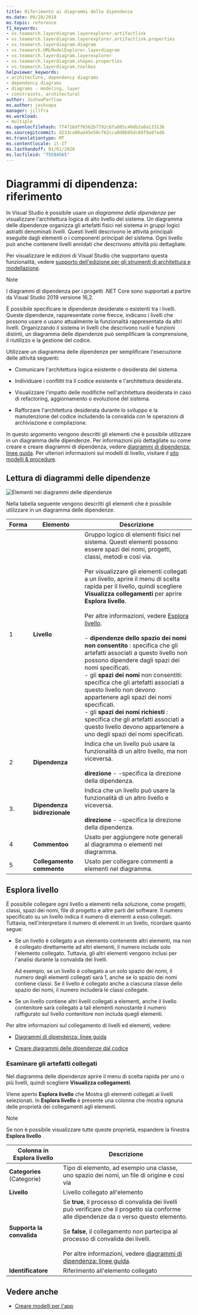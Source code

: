 ```yaml
---
title: Riferimento ai diagrammi delle dipendenze
ms.date: 09/28/2018
ms.topic: reference
f1_keywords:
- vs.teamarch.layerdiagram.layerexplorer.artifactlink
- vs.teamarch.layerdiagram.layerexplorer.artifactlink.properties
- vs.teamarch.layerdiagram.diagram
- vs.teamarch.UMLModelExplorer.layerdiagram
- vs.teamarch.layerdiagram.layerexplorer
- vs.teamarch.layerdiagram.shapes.properties
- vs.teamarch.layerdiagram.toolbox
helpviewer_keywords:
- architecture, dependency diagrams
- dependency diagrams
- diagrams - modeling, layer
- constraints, architectural
author: JoshuaPartlow
ms.author: joshuapa
manager: jillfra
ms.workload:
- multiple
ms.openlocfilehash: 774716dff6562b7792c6fa885c40db2a0a133136
ms.sourcegitcommit: d233ca00ad45e50cf62cca0d0b95dc69f0a87ad6
ms.translationtype: MT
ms.contentlocale: it-IT
ms.lasthandoff: 01/01/2020
ms.locfileid: "75594565"
---
```

# <a name="dependency-diagrams-reference"></a>Diagrammi di dipendenza: riferimento

In Visual Studio è possibile usare un *diagramma delle dipendenze* per visualizzare l'architettura logica di alto livello del sistema. Un diagramma delle dipendenze organizza gli artefatti fisici nel sistema in gruppi logici astratti denominati *livelli*. Questi livelli descrivono le attività principali eseguite dagli elementi o i componenti principali del sistema. Ogni livello può anche contenere livelli annidati che descrivono attività più dettagliate.

Per visualizzare le edizioni di Visual Studio che supportano questa funzionalità, vedere [supporto dell'edizione per gli strumenti di architettura e modellazione](../modeling/what-s-new-for-design-in-visual-studio.md#VersionSupport).

> [!NOTE]
> I diagrammi di dipendenza per i progetti .NET Core sono supportati a partire da Visual Studio 2019 versione 16,2.

È possibile specificare le dipendenze desiderate o esistenti tra i livelli. Queste dipendenze, rappresentate come frecce, indicano i livelli che possono usare o usano attualmente la funzionalità rappresentata da altri livelli. Organizzando il sistema in livelli che descrivono ruoli e funzioni distinti, un diagramma delle dipendenze può semplificare la comprensione, il riutilizzo e la gestione del codice.

Utilizzare un diagramma delle dipendenze per semplificare l'esecuzione delle attività seguenti:

- Comunicare l'architettura logica esistente o desiderata del sistema.

- Individuare i conflitti tra il codice esistente e l'architettura desiderata.

- Visualizzare l'impatto delle modifiche nell'architettura desiderata in caso di refactoring, aggiornamento o evoluzione del sistema.

- Rafforzare l'architettura desiderata durante lo sviluppo e la manutenzione del codice includendo la convalida con le operazioni di archiviazione e compilazione.

In questo argomento vengono descritti gli elementi che è possibile utilizzare in un diagramma delle dipendenze. Per informazioni più dettagliate su come creare e creare diagrammi di dipendenza, vedere [diagrammi di dipendenza: linee guida](../modeling/layer-diagrams-guidelines.md). Per ulteriori informazioni sui modelli di livello, visitare il [sito modelli & procedure](https://archive.codeplex.com/?p=apparch).

## <a name="reading-dependency-diagrams"></a>Lettura di diagrammi delle dipendenze

![Elementi nei diagrammi delle dipendenze](../modeling/media/uml_layerrefreading.png)

Nella tabella seguente vengono descritti gli elementi che è possibile utilizzare in un diagramma delle dipendenze.

|**Forma**|**Elemento**|**Descrizione**|
|-|-|-|
|1|**Livello**|Gruppo logico di elementi fisici nel sistema. Questi elementi possono essere spazi dei nomi, progetti, classi, metodi e così via.<br /><br /> Per visualizzare gli elementi collegati a un livello, aprire il menu di scelta rapida per il livello, quindi scegliere **Visualizza collegamenti** per aprire **Esplora livello**.<br /><br /> Per altre informazioni, vedere [Esplora livello](#Explorer).<br /><br /> -   **dipendenze dello spazio dei nomi non consentito** : specifica che gli artefatti associati a questo livello non possono dipendere dagli spazi dei nomi specificati.<br />-   gli **spazi dei nomi** non consentiti: specifica che gli artefatti associati a questo livello non devono appartenere agli spazi dei nomi specificati.<br />-   gli **spazi dei nomi richiesti** : specifica che gli artefatti associati a questo livello devono appartenere a uno degli spazi dei nomi specificati.|
|2|**Dipendenza**|Indica che un livello può usare la funzionalità di un altro livello, ma non viceversa.<br /><br /> **direzione** -   -specifica la direzione della dipendenza.|
|3\.|**Dipendenza bidirezionale**|Indica che un livello può usare la funzionalità di un altro livello e viceversa.<br /><br /> **direzione** -   -specifica la direzione della dipendenza.|
|4|**Commentoo**|Usato per aggiungere note generali al diagramma o elementi nel diagramma.|
|5|**Collegamento commento**|Usato per collegare commenti a elementi nel diagramma.|

## <a name="Explorer"></a>Esplora livello

È possibile collegare ogni livello a elementi nella soluzione, come progetti, classi, spazi dei nomi, file di progetto e altre parti del software. Il numero specificato su un livello indica il numero di elementi a esso collegati. Tuttavia, nell'interpretare il numero di elementi in un livello, ricordare quanto segue:

- Se un livello è collegato a un elemento contenente altri elementi, ma non è collegato direttamente ad altri elementi, il numero include solo l'elemento collegato. Tuttavia, gli altri elementi vengono inclusi per l'analisi durante la convalida dei livelli.

     Ad esempio, se un livello è collegato a un solo spazio dei nomi, il numero degli elementi collegati sarà 1, anche se lo spazio dei nomi contiene classi. Se il livello è collegato anche a ciascuna classe dello spazio dei nomi, il numero includerà le classi collegate.

- Se un livello contiene altri livelli collegati a elementi, anche il livello contenitore sarà collegato a tali elementi nonostante il numero raffigurato sul livello contenitore non includa quegli elementi.

Per altre informazioni sul collegamento di livelli ed elementi, vedere:

- [Diagrammi di dipendenza: linee guida](../modeling/layer-diagrams-guidelines.md)

- [Creare diagrammi delle dipendenze dal codice](../modeling/create-layer-diagrams-from-your-code.md)

### <a name="examine-the-linked-artifacts"></a>Esaminare gli artefatti collegati

Nel diagramma delle dipendenze aprire il menu di scelta rapida per uno o più livelli, quindi scegliere **Visualizza collegamenti**.

Viene aperto **Esplora livello** che Mostra gli elementi collegati ai livelli selezionati. In **Esplora livello** è presente una colonna che mostra ognuna delle proprietà dei collegamenti agli elementi.

> [!NOTE]
> Se non è possibile visualizzare tutte queste proprietà, espandere la finestra **Esplora livello** .

|**Colonna in Esplora livello**|**Descrizione**|
|-|-|
|**Categories** (Categorie)|Tipo di elemento, ad esempio una classe, uno spazio dei nomi, un file di origine e così via|
|**Livello**|Livello collegato all'elemento|
|**Supporta la convalida**|Se **true**, il processo di convalida dei livelli può verificare che il progetto sia conforme alle dipendenze da o verso questo elemento.<br /><br /> Se **false**, il collegamento non partecipa al processo di convalida dei livelli.<br /><br /> Per altre informazioni, vedere [diagrammi di dipendenza: linee guida](../modeling/layer-diagrams-guidelines.md).|
|**Identificatore**|Riferimento all'elemento collegato|

## <a name="see-also"></a>Vedere anche

- [Creare modelli per l'app](../modeling/create-models-for-your-app.md)
